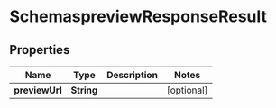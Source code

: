 # SchemaspreviewResponseResult

## Properties
Name | Type | Description | Notes
------------ | ------------- | ------------- | -------------
**previewUrl** | **String** |  |  [optional]
